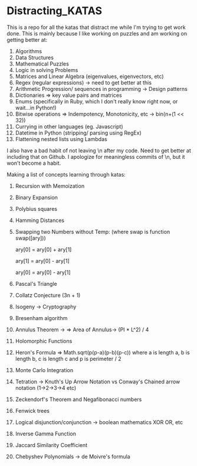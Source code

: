 # Distracting_KATAS
This is a repo for all the katas that distract me while I'm trying to get work done. 
This is mainly because I like working on puzzles and am working on getting better at:
  1. Algorithms
  2. Data Structures
  3. Mathematical Puzzles
  4. Logic in solving Problems
  5. Matrices and Linear Algebra (eigenvalues, eigenvectors, etc)
  6. Regex (regular expressions) -> need to get better at this
  7. Arithmetic Progression/ sequences in programming -> Design patterns
  8. Dictionaries => key value pairs and matrices
  9. Enums (specifically in Ruby, which I don't really know right now, or wait...in Python!)
  10. Bitwise operations => Indempotency, Monotonicity, etc -> bin(n+(1 << 32))
  11. Currying in other languages (eg. Javascript)
  12. Datetime in Python (stripping/ parsing using RegEx)
  13. Flattening nested lists using Lambdas

I also have a bad habit of not leaving \n after my code. Need to get better at including that on Github.
I apologize for meaningless commits of \n, but it won't become a habit.

Making a list of concepts learning through katas:
 1. Recursion  with Memoization
 2. Binary Expansion
 3. Polybius squares
 4. Hamming Distances
 5. Swapping two Numbers without Temp: (where swap is function swap([ary]))
 
      ary[0] = ary[0] + ary[1]
      
      ary[1] = ary[0] - ary[1]
      
      ary[0] = ary[0] - ary[1]
      
 6. Pascal's Triangle
 7. Collatz Conjecture (3n + 1)
 8. Isogeny -> Cryptography
 9. Bresenham algorithm
 10. Annulus Theorem -> => Area of Annulus-> (PI * L^2) / 4
 11. Holomorphic Functions
 12. Heron's Formula => Math.sqrt(p(p-a)(p-b)(p-c)) where a is length a, b is length b, c is length c and p is perimeter / 2
 13. Monte Carlo Integration
 14. Tetration -> Knuth's Up Arrow Notation vs Conway's Chained arrow notation (1->2->3->4 etc)
 15. Zeckendorf's Theorem and Negafibonacci numbers
 16. Fenwick trees
 17. Logical disjunction/conjunction -> boolean mathematics XOR OR, etc
 18. Inverse Gamma Function
 19. Jaccard Similarity Coefficient
 20. Chebyshev Polynomials -> de Moivre's formula
